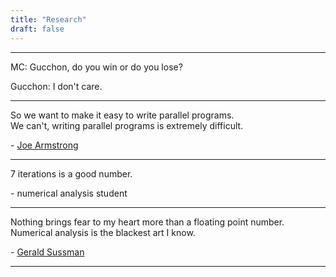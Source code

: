 ```yaml
---
title: "Research"
draft: false
---
```


---

MC: Gucchon, do you win or do you lose?

Gucchon: I don't care.

---

So we want to make it easy to write parallel programs.  
We can't, writing parallel programs is extremely difficult.

\- [Joe Armstrong](https://www.youtube.com/watch?v=bo5WL5IQAd0)

---

7 iterations is a good number.

\- numerical analysis student

---

Nothing brings fear to my heart more than a floating point number.  
Numerical analysis is the blackest art I know.

\- [Gerald Sussman](https://youtu.be/HB5TrK7A4pI?t=667)

---


